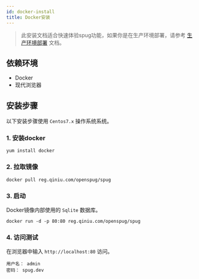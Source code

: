 ```yaml
---
id: docker-install
title: Docker安装
---
```


> 此安装文档适合快速体验spug功能，如果你是在生产环境部署，请参考 [生产环境部署](/docs/deploy-product) 文档。

## 依赖环境

- Docker
- 现代浏览器

## 安装步骤
以下安装步骤使用 `Centos7.x` 操作系统系统。

### 1. 安装docker

```shell script
yum install docker
```

### 2. 拉取镜像
```shell script
docker pull reg.qiniu.com/openspug/spug
```

### 3. 启动
Docker镜像内部使用的 `Sqlite` 数据库。
```shell script
docker run -d -p 80:80 reg.qiniu.com/openspug/spug
```

### 4. 访问测试
在浏览器中输入 `http://localhost:80` 访问。  
```
用户名： admin  
密码： spug.dev
```
